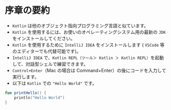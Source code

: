 # 序章の要約

- `Kotlin` は他のオブジェクト指向プログラミング言語と似ています。
- `Kotlin` を使用するには、お使いのオペレーティングシステム用の最新の `JDK` をインストールしてください。
- `Kotlin` を使用するために `IntelliJ IDEA` をインストールします ( `VSCode` 等のエディターでも代替可能です)。
- `IntelliJ IDEA` で、`Kotlin REPL（ツール＞ Kotlin ＞ Kotlin REPL）`を起動して、対話型シェルで練習できます。
- `Control+Enter`（Mac の場合は Command+Enter）の後にコードを入力して実行します。
- 以下は `Kotlin` での `"Hello World"` です。

```kotlin
fun printHello() {
    println("Hello World")
}
```

